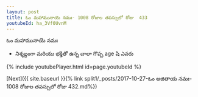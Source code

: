 ```yaml
---
layout: post
title: ఓం మహామునాయె నమః- 1008 రోజుల తపస్సులో రోజు  433
youtubeId: ha_3Vf0UvnM
---
```

 
 
 ఓం మహామునాయె నమః  
 
 -  నిశ్శబ్దంగా మరియు భక్తితో ఉన్న చాలా గొప్ప age షి ఎవరు 
 
  
 
  
 
 
 
 
 
 


{% include youtubePlayer.html id=page.youtubeId %}
 
[Next]({{ site.baseurl }}{% link  split1/_posts/2017-10-27-ఓం అజితాయ నమః- 1008 రోజుల తపస్సులో రోజు  432.md%})
 
